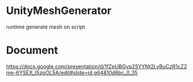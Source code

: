 # UnityMeshGenerator
runtime generate mesh on script

# Document
https://docs.google.com/presentation/d/1fZeUBGvp25YYNt2LyBuCzR1cZ2me-6YSEX_I5zpOL5A/edit#slide=id.g64810d6bc_0_35
